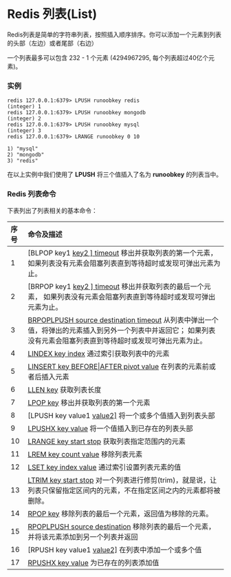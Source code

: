 # Redis 列表(List)

Redis列表是简单的字符串列表，按照插入顺序排序。你可以添加一个元素到列表的头部（左边）或者尾部（右边）

一个列表最多可以包含 232 - 1 个元素 (4294967295, 每个列表超过40亿个元素)。

### 实例

```
redis 127.0.0.1:6379> LPUSH runoobkey redis
(integer) 1
redis 127.0.0.1:6379> LPUSH runoobkey mongodb
(integer) 2
redis 127.0.0.1:6379> LPUSH runoobkey mysql
(integer) 3
redis 127.0.0.1:6379> LRANGE runoobkey 0 10

1) "mysql"
2) "mongodb"
3) "redis"
```

在以上实例中我们使用了 **LPUSH** 将三个值插入了名为 **runoobkey** 的列表当中。

### Redis 列表命令

下表列出了列表相关的基本命令：

| 序号 | 命令及描述                                                   |
| :--- | :----------------------------------------------------------- |
| 1    | [BLPOP key1 [key2 \] timeout](https://www.runoob.com/redis/lists-blpop.html) 移出并获取列表的第一个元素， 如果列表没有元素会阻塞列表直到等待超时或发现可弹出元素为止。 |
| 2    | [BRPOP key1 [key2 \] timeout](https://www.runoob.com/redis/lists-brpop.html) 移出并获取列表的最后一个元素， 如果列表没有元素会阻塞列表直到等待超时或发现可弹出元素为止。 |
| 3    | [BRPOPLPUSH source destination timeout](https://www.runoob.com/redis/lists-brpoplpush.html) 从列表中弹出一个值，将弹出的元素插入到另外一个列表中并返回它； 如果列表没有元素会阻塞列表直到等待超时或发现可弹出元素为止。 |
| 4    | [LINDEX key index](https://www.runoob.com/redis/lists-lindex.html) 通过索引获取列表中的元素 |
| 5    | [LINSERT key BEFORE\|AFTER pivot value](https://www.runoob.com/redis/lists-linsert.html) 在列表的元素前或者后插入元素 |
| 6    | [LLEN key](https://www.runoob.com/redis/lists-llen.html) 获取列表长度 |
| 7    | [LPOP key](https://www.runoob.com/redis/lists-lpop.html) 移出并获取列表的第一个元素 |
| 8    | [LPUSH key value1 [value2\]](https://www.runoob.com/redis/lists-lpush.html) 将一个或多个值插入到列表头部 |
| 9    | [LPUSHX key value](https://www.runoob.com/redis/lists-lpushx.html) 将一个值插入到已存在的列表头部 |
| 10   | [LRANGE key start stop](https://www.runoob.com/redis/lists-lrange.html) 获取列表指定范围内的元素 |
| 11   | [LREM key count value](https://www.runoob.com/redis/lists-lrem.html) 移除列表元素 |
| 12   | [LSET key index value](https://www.runoob.com/redis/lists-lset.html) 通过索引设置列表元素的值 |
| 13   | [LTRIM key start stop](https://www.runoob.com/redis/lists-ltrim.html) 对一个列表进行修剪(trim)，就是说，让列表只保留指定区间内的元素，不在指定区间之内的元素都将被删除。 |
| 14   | [RPOP key](https://www.runoob.com/redis/lists-rpop.html) 移除列表的最后一个元素，返回值为移除的元素。 |
| 15   | [RPOPLPUSH source destination](https://www.runoob.com/redis/lists-rpoplpush.html) 移除列表的最后一个元素，并将该元素添加到另一个列表并返回 |
| 16   | [RPUSH key value1 [value2\]](https://www.runoob.com/redis/lists-rpush.html) 在列表中添加一个或多个值 |
| 17   | [RPUSHX key value](https://www.runoob.com/redis/lists-rpushx.html) 为已存在的列表添加值 |